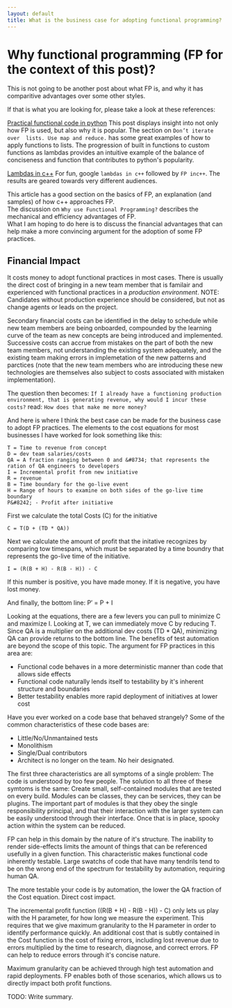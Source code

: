 ```yaml
---
layout: default
title: What is the business case for adopting functional programming?
---
```


# Why functional programming (FP for the context of this post)?

This is not going to be another post about what FP is, and why it has comparitive advantages over some other styles.

If that is what you are looking for, please take a look at these references:

[Practical functional code in python](https://maryrosecook.com/blog/post/a-practical-introduction-to-functional-programming])
This post displays insight into not only how FP is used, but also why it is popular.  The section on `Don’t iterate over 
lists. Use map and reduce.` has some great examples of how to apply functions to lists.  The progression of built in functions to custom 
functions as lambdas provides an intuitive example of the balance of conciseness and function that contributes to python's 
popularity.

[Lambdas in c++](https://medium.com/@DakshHub/lambdas-the-companion-of-modern-c-b7dfd43b5abb)
For fun, google `lambdas in c++` followed by `FP inc++`.  The results are geared towards very different audiences.

This article has a good section on the basics of FP, an explanation (and samples) of how c++ approaches FP.  
The discussion on `Why use Functional Programming?` describes the mechanical and efficiency advantages of FP.  
What I am hoping to do here is to discuss the financial advantages that can help make a more convincing
argument for the adoption of some FP practices.

## Financial Impact
It costs money to adopt functional practices in most cases.  There is usually the direct cost of bringing in a new team member that is familair
and experienced with functional practices in a *production environment*.  NOTE: Candidates without production experience should be considered, but not 
as change agents or leads on the project.

Secondary financial costs can be identified in the delay to schedule while new team members are being onboarded, compounded by the learning curve
of the team as new concepts are being introduced and implemented.  Successive costs can accrue from mistakes on the part of both the new team members, not understanding the existing system adequately, and the existing team making errors in implemetation of the new patterns and parctices (note that the new team members who are introducing these new technologies are themselves also subject to costs associated with mistaken implementation).

The question then becomes: `If I already have a functioning production environment, that is generating revenue, why would I incur these costs?`
read: `How does that make me more money?`

And here is where I think the best case can be made for the business case to adopt FP practices.  The elements to the cost equations for 
most businesses I have worked for look something like this:

    T = Time to revenue from concept
    D = dev team salaries/costs
    QA = A fraction ranging between 0 and &#8734; that represents the ration of QA engineers to developers
    I = Incremental profit from new initiative
    R = revenue
    B = Time boundary for the go-live event
    H = Range of hours to examine on both sides of the go-live time boundary
    P&#8242; - Profit after initiative

First we calculate the total Costs (C) for the initiative

    C = T(D + (TD * QA))
    
Next we calculate the amount of profit that the initative recognizes by comparing tow timespans, which must be separated by a time boundry that represents the go-live time of the initiative.

    I = (R(B + H) - R(B - H)) - C

If this number is positive, you have made money.  If it is negative, you have lost money.  

And finally, the bottom line:
    P&#8242; =  P + I

Looking at the equations, there are a few levers you can pull to minimize C and maximize I.  Looking at T, we can immediately move C by reducing T.
Since QA is a multiplier on the additional dev costs (TD * QA), minimizing QA can provide returns to the bottom line.  The benefits of test automation are beyond the scope of this topic.  The argument for FP practices in this area are:
- Functional code behaves in a more deterministic manner than code that allows side effects
- Functional code naturally lends itself to testability by it's inherent structure and boundaries
- Better testability enables more rapid deployment of initiatives at lower cost

Have you ever worked on a code base that behaved strangely?  Some of the common characteristics of these code bases are:
- Little/No/Unmantained tests
- Monolithism
- Single/Dual contributors
- Architect is no longer on the team.  No heir designated.

The first three characteristics are all symptoms of a single problem: The code is understood by too few people.  The solution to all three of these symtoms is the same: Create small, self-contained modules that are tested on every build.  Modules can be classes, they can be services, they can be plugins.  The important part of modules is that they obey the single responsibility principal, and that their interaction with the larger system can be easily understood through their interface.  Once that is in place, spooky action within the system can be reduced.

FP can help in this domain by the nature of it's structure.  The inability to render side-effects limits the amount of things that can be referenced usefully in a given function.  This characteristic makes functional code inherently testable.  Large swatchs of code that have many tendrils tend to be on the wrong end of the spectrum for testability by automation, requiring human QA.

The more testable your code is by automation, the lower the QA fraction of the Cost equation.  Direct cost impact.

The incremental profit function ((R(B + H) - R(B - H)) - C) only lets us play with the H parameter, for how long we measure the experiment.  This requires that we give maximum granularity to the H parameter in order to identify performance quickly.  An additional cost that is subtly contained in the Cost function is the cost of fixing errors, including lost revenue due to errors multiplied by the time to research, diagnose, and correct errors.  FP can help to reduce errors through it's concise nature.

Maximum granularity can be achieved through high test automation and rapid deployments.  FP enables both of those scenarios, which allows us to directly impact both profit functions.   

TODO: Write summary.


